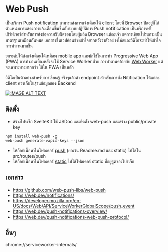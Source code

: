# Web Push
  เป็นบริการ Push notification สามารถส่งการแจ้งเตือนให้ client โดยที่ Browser ปิดอยู่ก็ได้ 
ตำแหน่งการแสดงการแจ้งเตือนขึ้นขึ้นกับระบบปฎิบัติการ Push notification เป็นบริการฟรีเซิร์ฟเวอร์สำหรับการส่งข้อความรับผิดชอบโดยผู้ผลิด Browser แต่ละเจ้า แต่การเขียนโปรแกรมเป็นมาตรฐานเหมือนกันหมด เอกสารในเวปค่อนข้างเข้าใจยากหวังว่าตัวอย่างโค้ดและวีดีโอจะทำให้เข้าใจการทำงานมากขึ้น

  ยกระดับให้ส่งแจ้งเตือนได้เหมือน mobile app และมักใช้ในการทำ Progressive Web App (PWA) การทำงานเบื้องหลังจะใช้ Service Worker ช่วย 
การทำงานคล้ายกับ [Web Worker](../web-worker/) แต่จะเฉพาะทางมากกว่า ใช้ใน PWA เป็นหลัก

วีดีโอเป็นต้วอย่างสำหรับการเรียนรู้ จริงๆแล้วค่า endpoint สำหรับการส่ง Nitification ให้แต่ละ client ควรเก็บในฐานข้อมูลของ Backend 

[![IMAGE ALT TEXT](https://img.youtube.com/vi/y_FwlkxtrvA/0.jpg)](https://www.youtube.com/watch?v=y_FwlkxtrvA&list=PLWMbTFbTi55ODDrafKItIGpJZl8r3XpyT&index=15 "SvelteKit Full Stack Part-7- Web Push ")

## ติดตั้ง
- สร้างโปรเจ็ก SvelteKit ใช้ JSDoc และติดตั้ง web-push และสร้าง public/private key
```
npm install web-push -g
web-push generate-vapid-keys --json
```
- ให้ก็อปเนื้อหาในโฟลเดอร์ [push](./) (ยกเว้น Readme.md และ static) ไปใส่ใน src/routes/push 
- ให้ก็อปเนื้อหาในโฟลเดอร์ [static](./static) ไปใส่โฟลเดอร์ static ที่อยู่รูตของโปรเจ็ก

## เอกสาร
- https://github.com/web-push-libs/web-push
- https://web.dev/notifications/
- https://developer.mozilla.org/en-US/docs/Web/API/ServiceWorkerGlobalScope/push_event
- https://web.dev/push-notifications-overview/
- https://web.dev/push-notifications-web-push-protocol/

## อื่นๆ
chrome://serviceworker-internals/
